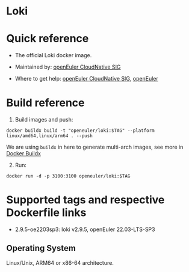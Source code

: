 # Loki

# Quick reference

- The official Loki docker image.

- Maintained by: [openEuler CloudNative SIG](https://gitee.com/openeuler/cloudnative)

- Where to get help: [openEuler CloudNative SIG](https://gitee.com/openeuler/cloudnative), [openEuler](https://gitee.com/openeuler/community)

# Build reference

1. Build images and push:
```shell
docker buildx build -t "openeuler/loki:$TAG" --platform linux/amd64,linux/arm64 . --push
```

We are using `buildx` in here to generate multi-arch images, see more in [Docker Buildx](https://docs.docker.com/buildx/working-with-buildx/)

2. Run:
```shell
docker run -d -p 3100:3100 openeuler/loki:$TAG
```

# Supported tags and respective Dockerfile links

- 2.9.5-oe2203sp3: loki v2.9.5, openEuler 22.03-LTS-SP3

## Operating System
Linux/Unix, ARM64 or x86-64 architecture.
